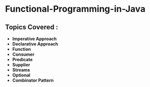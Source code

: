 # Functional-Programming-in-Java

## Topics Covered :
- **Imperative Approach**
- **Declarative Approach**
- **Function**
- **Consumer**
- **Predicate**
- **Supplier**
- **Streams**
- **Optional**
- **Combinator Pattern**
